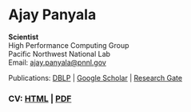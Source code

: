 Ajay Panyala
============

**Scientist**  
High Performance Computing Group  
Pacific Northwest National Lab  
Email: [ajay.panyala@pnnl.gov](mailto:ajay.panyala@pnnl.gov)

Publications: [DBLP](http://dblp.uni-trier.de/pers/hd/p/Panyala:Ajay) | [Google Scholar](https://scholar.google.com/citations?user=ffzua2EAAAAJ&hl=en) | [Research Gate](http://www.researchgate.net/profile/Ajay_Panyala)


### CV: [HTML](CV/CV.md) | [PDF](https://raw.githubusercontent.com/ajaypanyala/ajaypanyala.github.io/master/CV/CV.pdf)